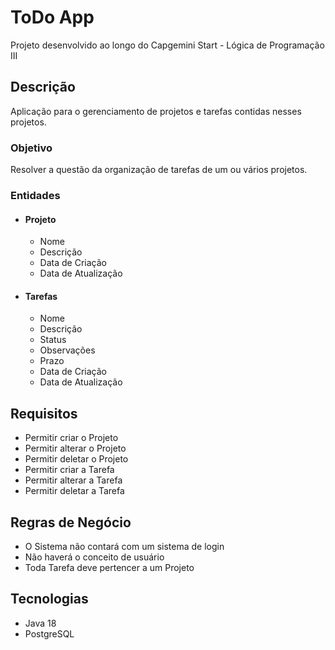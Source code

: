 # ToDo App

Projeto desenvolvido ao longo do Capgemini Start - Lógica de Programação III

## Descrição

Aplicação para o gerenciamento de projetos e tarefas contidas nesses projetos.

### Objetivo

Resolver a questão da organização de tarefas de um ou vários projetos.

### Entidades

* #### Projeto
    * Nome
    * Descrição
    * Data de Criação
    * Data de Atualização

* #### Tarefas
    * Nome
    * Descrição
    * Status
    * Observações
    * Prazo
    * Data de Criação
    * Data de Atualização

## Requisitos

* Permitir criar o Projeto
* Permitir alterar o Projeto
* Permitir deletar o Projeto
* Permitir criar a Tarefa
* Permitir alterar a Tarefa
* Permitir deletar a Tarefa

## Regras de Negócio

* O Sistema não contará com um sistema de login
* Não haverá o conceito de usuário
* Toda Tarefa deve pertencer a um Projeto

## Tecnologias

* Java 18
* PostgreSQL

